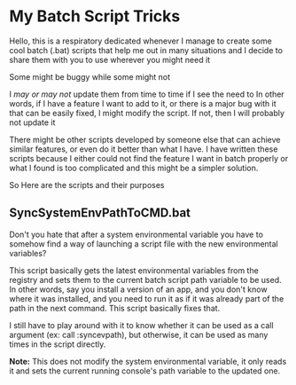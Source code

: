 # My Batch Script Tricks

Hello, this is a respiratory dedicated whenever I manage to create some cool batch (.bat) scripts that help me out in many situations and I decide to share them with you to use wherever you might need it

Some might be buggy while some might not

I *may or may not* update them from time to time if I see the need to
In other words, if I have a feature I want to add to it, or there is a major bug with it that can be easily fixed, I might modify the script. If not, then I will probably not update it

There might be other scripts developed by someone else that can achieve similar features, or even do it better than what I have.
I have written these scripts because I either could not find the feature I want in batch properly or what I found is too complicated and this might be a simpler solution.

So Here are the scripts and their purposes



## SyncSystemEnvPathToCMD.bat

Don't you hate that after a system environmental variable you have to somehow find a way of launching a script file with the new environmental variables?

This script basically gets the latest environmental variables from the registry and sets them to the current batch script path variable to be used.
In other words, say you install a version of an app, and you don't know where it was installed, and you need to run it as if it was already part of the path in the next command.
This script basically fixes that.

I still have to play around with it to know whether it can be used  as a call argument (ex: call :syncevpath), but otherwise, it can be used as many times in the script directly.

**Note:** This does not modify the system environmental variable, it only reads it and sets the current running console's path variable to the updated one.
